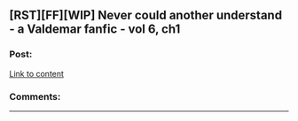 ## [RST][FF][WIP] Never could another understand - a Valdemar fanfic - vol 6, ch1

### Post:

[Link to content](https://archiveofourown.org/works/17889389/chapters/42228554)

### Comments:

---

